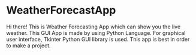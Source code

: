 # WeatherForecastApp
Hi there! This is Weather Forecasting App which can show you the live weather. This GUI App is made by using Python Language. For graphical user interface, Tkinter Python GUI library is used. This app is best in order to make a project.
